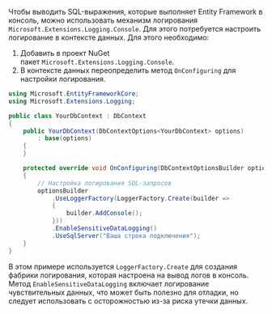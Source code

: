 Чтобы выводить SQL-выражения, которые выполняет Entity Framework в консоль, можно использовать механизм логирования `Microsoft.Extensions.Logging.Console`. Для этого потребуется настроить логирование в контексте данных. Для этого необходимо:

1. Добавить в проект NuGet пакет `Microsoft.Extensions.Logging.Console`.
2. В контексте данных переопределить метод `OnConfiguring` для настройки логирования.

```cs
using Microsoft.EntityFrameworkCore;
using Microsoft.Extensions.Logging;

public class YourDbContext : DbContext
{
    public YourDbContext(DbContextOptions<YourDbContext> options)
        : base(options)
    {
    }

    protected override void OnConfiguring(DbContextOptionsBuilder optionsBuilder)
    {
        // Настройка логирования SQL-запросов
        optionsBuilder
            .UseLoggerFactory(LoggerFactory.Create(builder =>
            {
                builder.AddConsole();
            }))
            .EnableSensitiveDataLogging()
            .UseSqlServer("Ваша строка подключения");
    }
}
```

В этом примере используется `LoggerFactory.Create` для создания фабрики логирования, которая настроена на вывод логов в консоль. Метод `EnableSensitiveDataLogging` включает логирование чувствительных данных, что может быть полезно для отладки, но следует использовать с осторожностью из-за риска утечки данных.